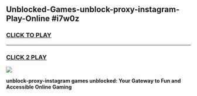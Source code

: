 
## Unblocked-Games-unblock-proxy-instagram-Play-Online #i7w0z
<h3>
<a href="https://news.freeplayer.one?title=unblock-proxy-instagram&ref=3">CLICK TO PLAY</a></h3>
<hr>

<h3>
<a href="https://news.freeplayer.one?title=unblock-proxy-instagram&ref=3">CLICK 2 PLAY</a>
  
</h3>

<a href="https://news.freeplayer.one?title=unblock-proxy-instagram&ref=3"><img src="https://clearcache.store/games.png"></a>


**unblock-proxy-instagram games unblocked: Your Gateway to Fun and Accessible Online Gaming**
